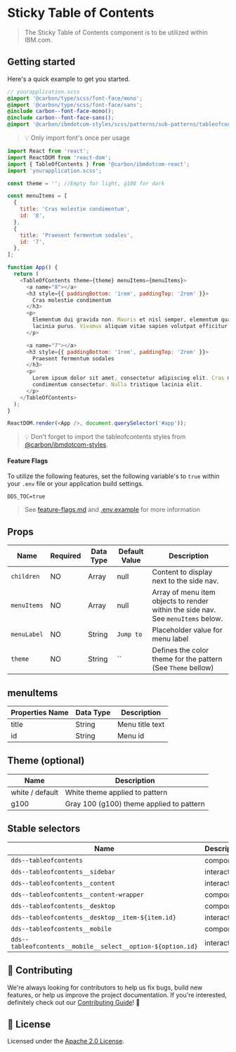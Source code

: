 # Sticky Table of Contents

> The Sticky Table of Contents component is to be utilized within IBM.com.

## Getting started

Here's a quick example to get you started.

```scss
// yourapplication.scss
@import '@carbon/type/scss/font-face/mono';
@import '@carbon/type/scss/font-face/sans';
@include carbon--font-face-mono();
@include carbon--font-face-sans();
@import '@carbon/ibmdotcom-styles/scss/patterns/sub-patterns/tableofcontents/index.scss';
```

> 💡 Only import font's once per usage

```javascript
import React from 'react';
import ReactDOM from 'react-dom';
import { TableOfContents } from '@carbon/ibmdotcom-react';
import 'yourapplication.scss';

const theme = ''; //Empty for light, g100 for dark

const menuItems = [
  {
    title: 'Cras molestie condimentum',
    id: '8',
  },
  {
    title: 'Praesent fermentum sodales',
    id: '7',
  },
];

function App() {
  return (
    <TableOfContents theme={theme} menuItems={menuItems}>
      <a name="8"></a>
      <h3 style={{ paddingBottom: '1rem', paddingTop: '2rem' }}>
        Cras molestie condimentum
      </h3>
      <p>
        Elementum dui gravida non. Mauris et nisl semper, elementum quam non,
        lacinia purus. Vivamus aliquam vitae sapien volutpat efficitur.
      </p>

      <a name="7"></a>
      <h3 style={{ paddingBottom: '1rem', paddingTop: '2rem' }}>
        Praesent fermentum sodales
      </h3>
      <p>
        Lorem ipsum dolor sit amet, consectetur adipiscing elit. Cras molestie
        condimentum consectetur. Nulla tristique lacinia elit.
      </p>
    </TableOfContents>
  );
}

ReactDOM.render(<App />, document.querySelector('#app'));
```

> 💡 Don't forget to import the tableofcontents styles from
> [@carbon/ibmdotcom-styles](https://github.com/carbon-design-system/ibm-dotcom-library/blob/master/packages/styles).

#### Feature Flags

To utilize the following features, set the following variable's to `true` within
your `.env` file or your application build settings.

```
DDS_TOC=true
```

> See
> [feature-flags.md](https://github.com/carbon-design-system/ibm-dotcom-library/blob/master/packages/patterns-react/docs/feature-flags.md)
> and
> [.env.example](https://github.com/carbon-design-system/ibm-dotcom-library/blob/master/packages/patterns-react/.env.example)
> for more information

## Props

| Name        | Required | Data Type | Default Value                                                     | Description                                                                      |
| ----------- | -------- | --------- | ----------------------------------------------------------------- | -------------------------------------------------------------------------------- |
| `children`  | NO       | Array     | null                                                              | Content to display next to the side nav.                                         |
| `menuItems` | NO       | Array     | null                                                              | Array of menu item objects to render within the side nav. See `menuItems` below. |
| `menuLabel` | NO       | String    | `Jump to`                                                         | Placeholder value for menu label                                                 |
| `theme`     | NO       | String    | `` | Defines the color theme for the pattern (See `Theme` bellow) |

## menuItems

| Properties Name | Data Type | Description     |
| --------------- | --------- | --------------- |
| title           | String    | Menu title text |
| id              | String    | Menu id         |

## Theme (optional)

| Name            | Description                              |
| --------------- | ---------------------------------------- |
| white / default | White theme applied to pattern           |
| g100            | Gray 100 (g100) theme applied to pattern |

## Stable selectors

| Name                                                        | Description |
| ----------------------------------------------------------- | ----------- |
| `dds--tableofcontents`                                      | component   |
| `dds--tableofcontents__sidebar`                             | interactive |
| `dds--tableofcontents__content`                             | interactive |
| `dds--tableofcontents__content-wrapper`                     | component   |
| `dds--tableofcontents__desktop`                             | component   |
| `dds--tableofcontents__desktop__item-${item.id}`            | interactive |
| `dds--tableofcontents__mobile`                              | component   |
| `dds--tableofcontents__mobile__select__option-${option.id}` | interactive |

## 🙌 Contributing

We're always looking for contributors to help us fix bugs, build new features,
or help us improve the project documentation. If you're interested, definitely
check out our
[Contributing Guide](https://github.com/carbon-design-system/ibm-dotcom-library/blob/master/.github/CONTRIBUTING.md)!
👀

## 📝 License

Licensed under the
[Apache 2.0 License](https://github.com/carbon-design-system/ibm-dotcom-library/blob/master/LICENSE).
